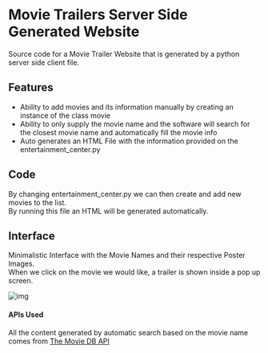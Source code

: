 # Movie Trailers Server Side Generated Website

Source code for a Movie Trailer Website that is generated by a python server side client file.

## Features

- Ability to add movies and its information manually by creating an instance of the class movie
- Ability to only supply the movie name and the software will search for the closest movie name and automatically fill the movie info
- Auto generates an HTML File with the information provided on the entertainment_center.py

## Code

By changing entertainment_center.py we can then create and add new movies to the list.  
By running this file an HTML will be generated automatically.

## Interface

Minimalistic Interface with the Movie Names and their respective Poster Images.  
When we click on the movie we would like, a trailer is shown inside a pop up screen.

![img](http://i.imgur.com/zex9ENS.png)

#### APIs Used
All the content generated by automatic search based on the movie name comes from [The Movie DB API](https://www.themoviedb.org)
